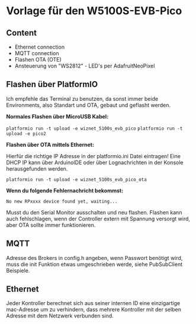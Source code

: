 # Vorlage für den W5100S-EVB-Pico

## Content

* Ethernet connection
* MQTT connection
* Flashen OTA (OTE)
* Ansteuerung von "WS2812" - LED's per AdafruitNeoPixel

## Flashen über PlatformIO

Ich empfehle das Terminal zu benutzen, da sonst immer beide Environments, also Standart und OTA, gebaut und geflasht werden.

**Normales Flashen über MicroUSB Kabel:**

```platformio run -t upload -e wiznet_5100s_evb_pico```
```platformio run -t upload -e pico2```

**Flashen über OTA mittels Ethernet:**

Hierfür die richtige IP Adresse in der platformio.ini Datei eintragen! Eine DHCP IP kann über ArduinoIDE oder über Lognachrichten in der Konsole herausgefunden werden.

```platformio run -t upload -e wiznet_5100s_evb_pico_ota```

**Wenn du folgende Fehlernachricht bekommst:**

```No new RPxxxx device found yet, waiting...```

Musst du den Serial Monitor ausschalten und neu flashen. Flashen kann auch fehlschlagen, wenn der Controller extern mit Spannung versorgt wird, aber OTA sollte immer funktionieren.

## MQTT

Adresse des Brokers in config.h angeben, wenn Passwort benötigt wird, muss die init Funktion etwas umgeschrieben werde, siehe PubSubClient Beispiele.

## Ethernet

Jeder Kontroller berechnet sich aus seiner internen ID eine einzigartige mac-Adresse um zu verhindern, dass mehrere Kontroller mit der selben Adresse mit dem Netzwerk verbunden sind.
